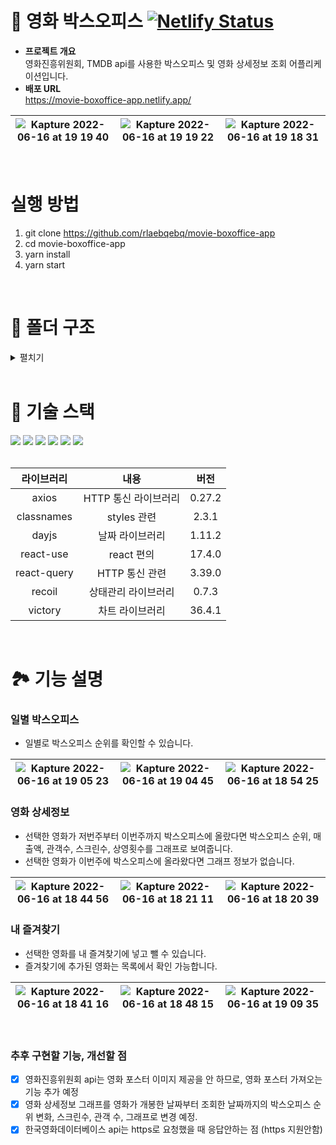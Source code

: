 # 🍿 영화 박스오피스 [![Netlify Status](https://api.netlify.com/api/v1/badges/44138556-c9f2-4b7c-8702-85f6c4337beb/deploy-status)](https://app.netlify.com/sites/movie-boxoffice-app/deploys)

- **프로젝트 개요** <br/>
영화진흥위원회, TMDB api를 사용한 박스오피스 및 영화 상세정보 조회 어플리케이션입니다.
- **배포 URL** <br/> https://movie-boxoffice-app.netlify.app/

|![Kapture 2022-06-16 at 19 19 40](https://user-images.githubusercontent.com/50236673/174049693-3ccab5a3-7e7a-4e08-a4e5-b6337f724ac0.gif)|![Kapture 2022-06-16 at 19 19 22](https://user-images.githubusercontent.com/50236673/174049557-040632f8-b702-41bd-8cbc-8644da3dca36.gif)|![Kapture 2022-06-16 at 19 18 31](https://user-images.githubusercontent.com/50236673/174049457-69c149f2-e573-47fc-81d4-8fb752d2ccf2.gif)
|:---:|:---:|:---:|

<br/>

# 실행 방법
1. git clone https://github.com/rlaebqebq/movie-boxoffice-app
2. cd movie-boxoffice-app
3. yarn install
4. yarn start

<br/>

# 📁 폴더 구조
<details>
<summary>펼치기</summary>

📦src<br />
 ┣ 📂assets<br />
 ┃ ┣ 📂svg<br />
 ┃ ┃ ┣ 📜arrow-down.svg<br />
 ┃ ┃ ┣ 📜arrow-left-long.svg<br />
 ┃ ┃ ┣ 📜arrow-left.svg<br />
 ┃ ┃ ┣ 📜arrow-right.svg<br />
 ┃ ┃ ┣ 📜arrow-up.svg<br />
 ┃ ┃ ┣ 📜bars-solid.svg<br />
 ┃ ┃ ┣ 📜bookmark.svg<br />
 ┃ ┃ ┣ 📜index.ts<br />
 ┃ ┃ ┣ 📜spinner.svg<br />
 ┃ ┃ ┗ 📜xmark-solid.svg<br />
 ┃ ┗ 📜emptyPoster.png<br />
 ┣ 📂components<br />
 ┃ ┣ 📂Dropdown<br />
 ┃ ┃ ┣ 📜dropdown.module.scss<br />
 ┃ ┃ ┗ 📜index.tsx<br />
 ┃ ┗ 📂LoadingPage<br />
 ┃ ┃ ┣ 📜index.tsx<br />
 ┃ ┃ ┗ 📜loadingPage.module.s<br />css
 ┣ 📂hooks<br />
 ┃ ┣ 📂state<br />
 ┃ ┃ ┗ 📜index.ts<br />
 ┃ ┣ 📂worker<br />
 ┃ ┃ ┣ 📜axios.ts<br />
 ┃ ┃ ┣ 📜index.tsx<br />
 ┃ ┃ ┣ 📜useAxios.tsx<br />
 ┃ ┃ ┗ 📜useAxiosCore.tsx<br />
 ┃ ┗ 📜movieQuery.ts<br />
 ┣ 📂routes<br />
 ┃ ┣ 📂Boxoffice<br />
 ┃ ┃ ┣ 📜boxoffice.module.scs<br />s
 ┃ ┃ ┣ 📜boxofficeList.tsx<br />
 ┃ ┃ ┗ 📜index.tsx<br />
 ┃ ┣ 📂Gnb<br />
 ┃ ┃ ┣ 📜gnb.module.scss<br />
 ┃ ┃ ┗ 📜index.tsx<br />
 ┃ ┣ 📂Movieinfo<br />
 ┃ ┃ ┣ 📂BoxofficeRecord<br />
 ┃ ┃ ┃ ┣ 📜drawGraph.tsx<br />
 ┃ ┃ ┃ ┣ 📜index.tsx<br />
 ┃ ┃ ┃ ┣ 📜recordGraphStyle.t<br />s
 ┃ ┃ ┃ ┗ 📜recordItem.ts<br />
 ┃ ┃ ┣ 📂MovieinfoDetail<br />
 ┃ ┃ ┃ ┣ 📜calcWeek.ts<br />
 ┃ ┃ ┃ ┣ 📜genreDict.ts<br />
 ┃ ┃ ┃ ┣ 📜infoCompany.tsx<br />
 ┃ ┃ ┃ ┣ 📜infoGenreEN.tsx<br />
 ┃ ┃ ┃ ┣ 📜infoGenreKR.tsx<br />
 ┃ ┃ ┃ ┣ 📜infoPlot.tsx<br />
 ┃ ┃ ┃ ┣ 📜infoTags.tsx<br />
 ┃ ┃ ┃ ┣ 📜infoTitle.tsx<br />
 ┃ ┃ ┃ ┗ 📜moviePoster.module<br />.scss
 ┃ ┃ ┣ 📜index.tsx<br />
 ┃ ┃ ┗ 📜movieinfo.module.scs<br />s
 ┃ ┣ 📂MyBookmark<br />
 ┃ ┃ ┣ 📜index.tsx<br />
 ┃ ┃ ┗ 📜myBookmark.module.sc<br />ss
 ┃ ┣ 📜index.tsx<br />
 ┃ ┗ 📜routes.module.scss<br />
 ┣ 📂states<br />
 ┃ ┣ 📜button.ts<br />
 ┃ ┗ 📜movie.ts<br />
 ┣ 📂styles<br />
 ┃ ┣ 📂base<br />
 ┃ ┃ ┣ 📜_fonts.scss<br />
 ┃ ┃ ┣ 📜_more.scss<br />
 ┃ ┃ ┣ 📜_reset.scss<br />
 ┃ ┃ ┗ 📜font.ts<br />
 ┃ ┣ 📂constants<br />
 ┃ ┃ ┗ 📜_colors.scss<br />
 ┃ ┣ 📂mixins<br />
 ┃ ┃ ┣ 📜_flexbox.scss<br />
 ┃ ┗ 📜index.scss<br />
 ┣ 📂types<br />
 ┃ ┣ 📜dailyBoxoffice.d.ts<br />
 ┃ ┣ 📜movie.d.ts<br />
 ┃ ┣ 📜movieInfo.d.ts<br />
 ┃ ┣ 📜moviePoster.d.ts<br />
 ┃ ┗ 📜tmdbSearch.d.ts<br />
 ┣ 📂utils<br />
 ┃ ┣ 📜localStorage.ts<br />
 ┃ ┣ 📜movie.ts<br />
 ┃ ┗ 📜url.ts<br />
 ┣ 📜index.tsx<br />
 ┣ 📜react-app-env.d.ts<br />
 ┣ 📜reportWebVitals.ts<br />
 ┗ 📜setupTests.ts<br />

</details>

<br/>

# 🔨 기술 스택
<div align="left">
<img src="https://img.shields.io/badge/HTML5-E34F26?style=flat-square&logo=HTML5&logoColor=white"/>
<img src="https://img.shields.io/badge/CSS3-1572B6?style=flat-square&logo=CSS3&logoColor=white"/>
<img src="https://img.shields.io/badge/Sass-CC6699?style=flat-square&logo=Sass&logoColor=white"/>
<img src="https://img.shields.io/badge/TypeScript-3178C6?style=flat-square&logo=TypeScript&logoColor=white"/>
<img src="https://img.shields.io/badge/React-61DAFB?style=flat-square&logo=React&logoColor=white"/>
<img src="https://img.shields.io/badge/Recoil-764ABC?style=flat-square&logo=Recoil&logoColor=white"/>
</div>
<br/>

|라이브러리|내용|버전|
|:---:|:---:|:---:|
| axios | HTTP 통신 라이브러리 | 0.27.2 |
| classnames | styles 관련 | 2.3.1 |
| dayjs | 날짜 라이브러리 | 1.11.2 |
| react-use | react 편의 | 17.4.0 |
| react-query | HTTP 통신 관련 | 3.39.0 |
| recoil | 상태관리 라이브러리 | 0.7.3 |
| victory | 차트 라이브러리 | 36.4.1 |

<br/>

# 🏞 기능 설명


### 일별 박스오피스
- 일별로 박스오피스 순위를 확인할 수 있습니다.

|![Kapture 2022-06-16 at 19 05 23](https://user-images.githubusercontent.com/50236673/174047080-a272e434-a734-461d-bec1-39897f6e2727.gif)|![Kapture 2022-06-16 at 19 04 45](https://user-images.githubusercontent.com/50236673/174047221-f3695cf9-30d6-447a-bcfd-4a7e906bf2da.gif)|![Kapture 2022-06-16 at 18 54 25](https://user-images.githubusercontent.com/50236673/174046527-db8b661c-01a0-40b6-8398-1544c92e79aa.gif)|
|:---:|:---:|:---:|


### 영화 상세정보
- 선택한 영화가 저번주부터 이번주까지 박스오피스에 올랐다면 박스오피스 순위, 매출액, 관객수, 스크린수, 상영횟수를 그래프로 보여줍니다.
- 선택한 영화가 이번주에 박스오피스에 올라왔다면 그래프 정보가 없습니다.

|![Kapture 2022-06-16 at 18 44 56](https://user-images.githubusercontent.com/50236673/174043083-94d2dc3b-d2d8-4a3d-a896-4b9bcae37163.gif)|![Kapture 2022-06-16 at 18 21 11](https://user-images.githubusercontent.com/50236673/174038177-4b1f7968-c0ee-4928-81f9-57c119bc2dbc.gif)|![Kapture 2022-06-16 at 18 20 39](https://user-images.githubusercontent.com/50236673/174038138-944f6d94-8d8a-4851-8062-3c4b4cd9130b.gif)|
|:---:|:---:|:---:|

### 내 즐겨찾기

- 선택한 영화를 내 즐겨찾기에 넣고 뺄 수 있습니다.
- 즐겨찾기에 추가된 영화는 목록에서 확인 가능합니다.

|![Kapture 2022-06-16 at 18 41 16](https://user-images.githubusercontent.com/50236673/174042335-5348e6ad-cc1c-47cc-9d80-47400f8aca1a.gif)|![Kapture 2022-06-16 at 18 48 15](https://user-images.githubusercontent.com/50236673/174043987-fc9d7721-0cad-4425-aa4c-e833a2cd2f37.gif)|![Kapture 2022-06-16 at 19 09 35](https://user-images.githubusercontent.com/50236673/174049416-5abfb024-a510-46f9-83b4-5195756b5019.gif)|
|:---:|:---:|:---:|

<br />

### 추후 구현할 기능, 개선할 점
- [X] 영화진흥위원회 api는 영화 포스터 이미지 제공을 안 하므로, 영화 포스터 가져오는 기능 추가 예정
- [X] 영화 상세정보 그래프를 영화가 개봉한 날짜부터 조회한 날짜까지의 박스오피스 순위 변화, 스크린수, 관객 수, 그래프로 변경 예정.
- [X] 한국영화데이터베이스 api는 https로 요청했을 때 응답안하는 점 (https 지원안함)
